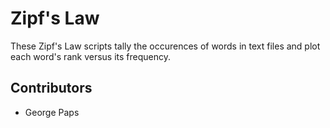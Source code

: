 # Zipf's Law

These Zipf's Law scripts tally the occurences of words in text files 
and plot each word's rank versus its frequency.

## Contributors

- George Paps

